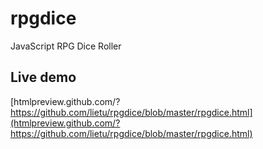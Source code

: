 rpgdice
=======

JavaScript RPG Dice Roller

## Live demo

[htmlpreview.github.com/?https://github.com/lietu/rpgdice/blob/master/rpgdice.html](htmlpreview.github.com/?https://github.com/lietu/rpgdice/blob/master/rpgdice.html)

